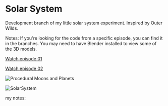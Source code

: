 # Solar System

Development branch of my little solar system experiment. Inspired by Outer Wilds.

Notes: If you're looking for the code from a specific episode, you can find it in the branches. You may need to have Blender installed to view some of the 3D models.

[Watch episode 01](https://www.youtube.com/watch?v=7axImc1sxa0)

[Watch episode 02](https://youtu.be/lctXaT9pxA0)

![Procedural Moons and Planets](https://raw.githubusercontent.com/SebLague/Images/master/Procedural%20moons%20and%20planets.png)

![SolarSystem](https://github.com/SebLague/Images/blob/master/Solar%20System.png?raw=true)

my notes: